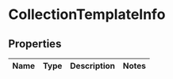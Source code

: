 
# CollectionTemplateInfo

## Properties
Name | Type | Description | Notes
------------ | ------------- | ------------- | -------------



